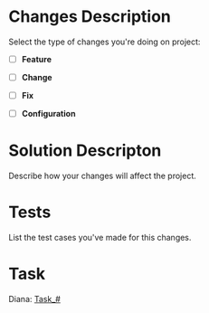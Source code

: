 # Changes Description

Select the type of changes you're doing on project:

- [ ] **Feature**
- [ ] **Change**
- [ ] **Fix**
- [ ] **Configuration**



# Solution Descripton

Describe how your changes will affect the project.


# Tests

List the test cases you've made for this changes.


# Task

Diana: [Task_#](task_url)
